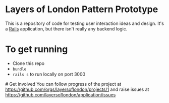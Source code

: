 # Layers of London Pattern Prototype
This is a repository of code for testing user interaction ideas and design. It's a [Rails](https://rubyonrails.org) application, but there isn't really any backend logic.

# To get running

* Clone this repo
* `bundle`
* `rails s` to run locally on port 3000

# Get involved
You can follow progress of the project at https://github.com/orgs/layersoflondon/projects/1 and raise issues at https://github.com/layersoflondon/application/issues



